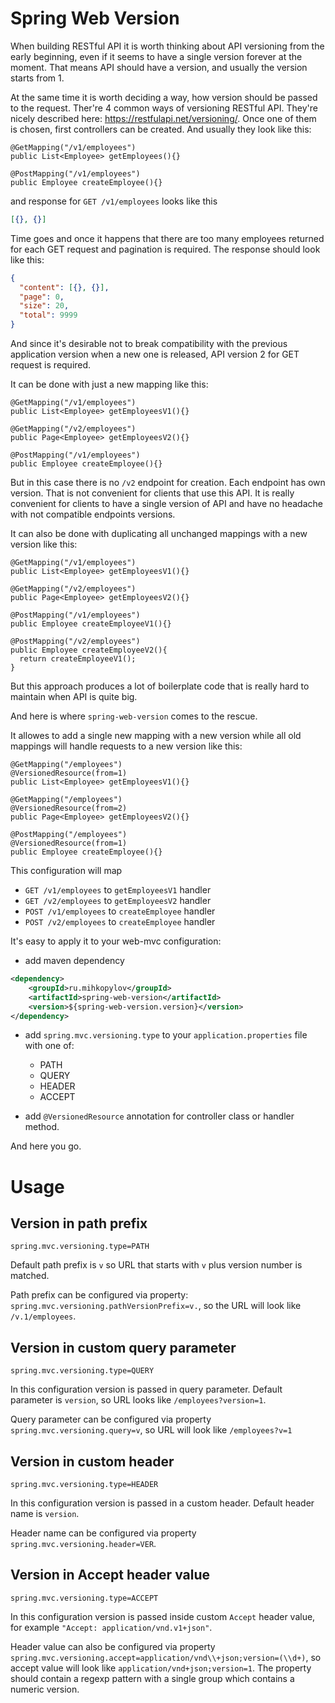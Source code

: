 # Spring Web Version 

When building RESTful API it is worth thinking about API versioning from the early beginning, even if it seems to have a single version forever at the moment.
That means API should have a version, and usually the version starts from 1.

At the same time it is worth deciding a way, how version should be passed to the request.
Ther're 4 common ways of versioning RESTful API. They're nicely described here: https://restfulapi.net/versioning/.
Once one of them is chosen, first controllers can be created. And usually they look like this:

```
@GetMapping("/v1/employees")
public List<Employee> getEmployees(){}

@PostMapping("/v1/employees")
public Employee createEmployee(){}
``` 
and response for `GET /v1/employees` looks like this
```json
[{}, {}]
```

Time goes and once it happens that there are too many employees returned for each GET request and pagination is required.
The response should look like this:

```json
{
  "content": [{}, {}],
  "page": 0,
  "size": 20,
  "total": 9999
}
```

And since it's desirable not to break compatibility with the previous application version when a new one is released, API version 2 for GET request is required.

It can be done with just a new mapping like this:
```
@GetMapping("/v1/employees")
public List<Employee> getEmployeesV1(){}

@GetMapping("/v2/employees")
public Page<Employee> getEmployeesV2(){}
                         
@PostMapping("/v1/employees")
public Employee createEmployee(){}
``` 

But in this case there is no `/v2` endpoint for creation. Each endpoint has own version. 
That is not convenient for clients that use this API. 
It is really convenient for clients to have a single version of API and have no headache with not compatible endpoints versions.

It can also be done with duplicating all unchanged mappings with a new version like this:

```
@GetMapping("/v1/employees")
public List<Employee> getEmployeesV1(){}

@GetMapping("/v2/employees")
public Page<Employee> getEmployeesV2(){}
                         
@PostMapping("/v1/employees")
public Employee createEmployeeV1(){}

@PostMapping("/v2/employees")
public Employee createEmployeeV2(){
  return createEmployeeV1();
}
``` 

But this approach produces a lot of boilerplate code that is really hard to maintain when API is quite big.

And here is where `spring-web-version` comes to the rescue.

It allowes to add a single new mapping with a new version while all old mappings will handle requests to a new version like this:

```
@GetMapping("/employees")
@VersionedResource(from=1)
public List<Employee> getEmployeesV1(){}

@GetMapping("/employees")
@VersionedResource(from=2)
public Page<Employee> getEmployeesV2(){}
                         
@PostMapping("/employees")
@VersionedResource(from=1)
public Employee createEmployee(){}
``` 

This configuration will map
* `GET /v1/employees` to `getEmployeesV1` handler
* `GET /v2/employees` to `getEmployeesV2` handler
* `POST /v1/employees` to `createEmployee` handler
* `POST /v2/employees` to `createEmployee` handler


It's easy to apply it to your web-mvc configuration:

* add maven dependency
```xml
<dependency>
    <groupId>ru.mihkopylov</groupId>
    <artifactId>spring-web-version</artifactId>
    <version>${spring-web-version.version}</version>
</dependency>
```

* add `spring.mvc.versioning.type` to your `application.properties` file with one of:
  * PATH
  * QUERY
  * HEADER
  * ACCEPT  
  
* add `@VersionedResource` annotation for controller class or handler method.

And here you go.

# Usage

## Version in path prefix 

`spring.mvc.versioning.type=PATH`

Default path prefix is `v` so URL that starts with `v` plus version number is matched. 

Path prefix can be configured via property: `spring.mvc.versioning.pathVersionPrefix=v.`, so the URL will look like `/v.1/employees`.


## Version in custom query parameter 

`spring.mvc.versioning.type=QUERY`

In this configuration version is passed in query parameter. Default parameter is `version`, so URL looks like `/employees?version=1`.

Query parameter can be configured via property `spring.mvc.versioning.query=v`, so URL will look like `/employees?v=1`

## Version in custom header

`spring.mvc.versioning.type=HEADER`
 
In this configuration version is passed in a custom header. Default header name is `version`. 
 
Header name can be configured via property `spring.mvc.versioning.header=VER`.

## Version in Accept header value 

`spring.mvc.versioning.type=ACCEPT`

In this configuration version is passed inside custom `Accept` header value, for example `"Accept: application/vnd.v1+json"`.

Header value can also be configured via property `spring.mvc.versioning.accept=application/vnd\\+json;version=(\\d+)`, so accept value will look like `application/vnd+json;version=1`.
The property should contain a regexp pattern with a single group which contains a numeric version.
